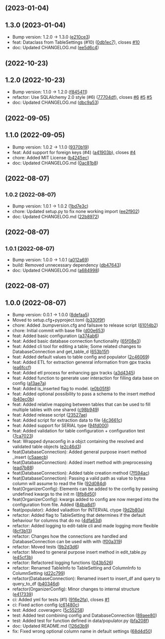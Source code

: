 ##  (2023-01-04)




## 1.3.0 (2023-01-04)

* Bump version: 1.2.0 → 1.3.0 ([e210ce3](https://github.com/kschweiger/data_organizer/commit/e210ce3))
* feat: Dataclass from TableSettings (#10) ([0db1ec7](https://github.com/kschweiger/data_organizer/commit/0db1ec7)), closes [#10](https://github.com/kschweiger/data_organizer/issues/10)
* doc: Updated CHANGELOG.md ([ee5d6c4](https://github.com/kschweiger/data_organizer/commit/ee5d6c4))



##  (2022-10-23)




## 1.2.0 (2022-10-23)

* Bump version: 1.1.0 → 1.2.0 ([f845411](https://github.com/kschweiger/data_organizer/commit/f845411))
* refactor: Use SQLAlchemy 2.0 style (#6) ([77704df](https://github.com/kschweiger/data_organizer/commit/77704df)), closes [#6](https://github.com/kschweiger/data_organizer/issues/6) [#5](https://github.com/kschweiger/data_organizer/issues/5) [#5](https://github.com/kschweiger/data_organizer/issues/5)
* doc: Updated CHANGELOG.md ([dbc9a53](https://github.com/kschweiger/data_organizer/commit/dbc9a53))



##  (2022-09-05)




## 1.1.0 (2022-09-05)

* Bump version: 1.0.2 → 1.1.0 ([9370b19](https://github.com/kschweiger/data_organizer/commit/9370b19))
* feat: Add support for foreign keys (#4) ([a41903b](https://github.com/kschweiger/data_organizer/commit/a41903b)), closes [#4](https://github.com/kschweiger/data_organizer/issues/4)
* chore: Added MIT License ([b4245ec](https://github.com/kschweiger/data_organizer/commit/b4245ec))
* doc: Updated CHANGELOG.md ([0ac81b8](https://github.com/kschweiger/data_organizer/commit/0ac81b8))



##  (2022-08-07)




## <small>1.0.2 (2022-08-07)</small>

* Bump version: 1.0.1 → 1.0.2 ([1bd7e3c](https://github.com/kschweiger/data_organizer/commit/1bd7e3c))
* chore: Updated setup.py to fix none working import ([ee2f902](https://github.com/kschweiger/data_organizer/commit/ee2f902))
* doc: Updated CHANGELOG.md ([22b8972](https://github.com/kschweiger/data_organizer/commit/22b8972))



##  (2022-08-07)




## <small>1.0.1 (2022-08-07)</small>

* Bump version: 1.0.0 → 1.0.1 ([a012a69](https://github.com/kschweiger/data_organizer/commit/a012a69))
* build: Removed unnecessary dependency ([db47643](https://github.com/kschweiger/data_organizer/commit/db47643))
* doc: Updated CHANGELOG.md ([a684998](https://github.com/kschweiger/data_organizer/commit/a684998))



##  (2022-08-07)




## 1.0.0 (2022-08-07)

* Bump version: 0.0.1 → 1.0.0 ([8defaa5](https://github.com/kschweiger/data_organizer/commit/8defaa5))
* Moved to setup.cfg+pyproject.toml ([b330f9f](https://github.com/kschweiger/data_organizer/commit/b330f9f))
* chore: Added .bumpversion.cfg and failsave to release script ([61014b2](https://github.com/kschweiger/data_organizer/commit/61014b2))
* chore: Initial commit with base file ([d00e653](https://github.com/kschweiger/data_organizer/commit/d00e653))
* feat: Added basic configuration ([a374ab6](https://github.com/kschweiger/data_organizer/commit/a374ab6))
* feat: Added basic database connection functionality ([65f08e3](https://github.com/kschweiger/data_organizer/commit/65f08e3))
* feat: Added cli tool for editing a table; Some related changes to DatabaseConnection and get_table_d ([653b15f](https://github.com/kschweiger/data_organizer/commit/653b15f))
* feat: Added default values to table config and populator ([2c46069](https://github.com/kschweiger/data_organizer/commit/2c46069))
* feat: Added ETL for extraction genenral information from gpx tracks ([ea6fccf](https://github.com/kschweiger/data_organizer/commit/ea6fccf))
* feat: Added etl process for enhancing gpx tracks ([a3d4345](https://github.com/kschweiger/data_organizer/commit/a3d4345))
* feat: Added function to generate user interaction for filling data base on config ([a13ae7a](https://github.com/kschweiger/data_organizer/commit/a13ae7a))
* feat: Added is_inserted flag to model. ([e0b05f8](https://github.com/kschweiger/data_organizer/commit/e0b05f8))
* feat: Added optional possibility to pass a schema to the insert method ([b40ec0b](https://github.com/kschweiger/data_organizer/commit/b40ec0b))
* feat: Added relative mapping between tables that can be used to fill multiple tables with one shared ([c98b949](https://github.com/kschweiger/data_organizer/commit/c98b949))
* feat: Added release script ([23527ae](https://github.com/kschweiger/data_organizer/commit/23527ae))
* feat: Added script for extraction data to file ([4c3661c](https://github.com/kschweiger/data_organizer/commit/4c3661c))
* feat: Added support for SERIAL type ([94fd000](https://github.com/kschweiger/data_organizer/commit/94fd000))
* feat: Added validation for table configuration + configuration test ([7ca7023](https://github.com/kschweiger/data_organizer/commit/7ca7023))
* feat: Wrapped dynaconfig in a objct containing the resolved and validated table objects ([e2c46d3](https://github.com/kschweiger/data_organizer/commit/e2c46d3))
* feat(DatabaseConnection): Added general purpose insert method _insert ([c5aaecb](https://github.com/kschweiger/data_organizer/commit/c5aaecb))
* feat(DatabaseConnection): Added insert method with preprocessing ([ead7b88](https://github.com/kschweiger/data_organizer/commit/ead7b88))
* feat(DatabaseConnection): Added table creation method ([7f594ac](https://github.com/kschweiger/data_organizer/commit/7f594ac))
* feat(DatabaseConnection): Passing a valid path as value to bytea column will assume to read the file ([92d084d](https://github.com/kschweiger/data_organizer/commit/92d084d))
* feat(OrganizerConfig): Elements can be added to the config by passing undefined kwargs to the init m ([8fb8d50](https://github.com/kschweiger/data_organizer/commit/8fb8d50))
* feat(OrganizerConfig): kwargs added to config are now merged into the configuration from file. Added ([84ba8d1](https://github.com/kschweiger/data_organizer/commit/84ba8d1))
* feat(populator): Added valiadtion for INTERVAL ctype ([9d2b80a](https://github.com/kschweiger/data_organizer/commit/9d2b80a))
* refactor: Added flag to TableSetting that determines if the default behaviour for columns that do no ([4dfa63d](https://github.com/kschweiger/data_organizer/commit/4dfa63d))
* refactor: Added logging to edit-table cli and made logging more flexible ([8cf3b13](https://github.com/kschweiger/data_organizer/commit/8cf3b13))
* refactor: Changes how the connections are handled and DatabaseConnection can be used with with ([f00a319](https://github.com/kschweiger/data_organizer/commit/f00a319))
* refactor: Moved tests ([9b2d3d6](https://github.com/kschweiger/data_organizer/commit/9b2d3d6))
* refactor: Moved to general purpose insert method in edit_table.py ([e45cf3b](https://github.com/kschweiger/data_organizer/commit/e45cf3b))
* refactor: Refactored logging functions ([043b526](https://github.com/kschweiger/data_organizer/commit/043b526))
* refactor: Renamed TableInfo to TableSetting and ColumnInfo to ColumnSetting ([d22c799](https://github.com/kschweiger/data_organizer/commit/d22c799))
* refactor(DatabaseConnection): Renamed insert to insert_df and query to query_to_df ([b40346d](https://github.com/kschweiger/data_organizer/commit/b40346d))
* refactor(OrganizerConfig): Minor changes to internal structure ([e417339](https://github.com/kschweiger/data_organizer/commit/e417339))
* ci: Added yml for tests (#1) ([916e2fa](https://github.com/kschweiger/data_organizer/commit/916e2fa)), closes [#1](https://github.com/kschweiger/data_organizer/issues/1)
* ci: Fixed action config ([c61480c](https://github.com/kschweiger/data_organizer/commit/c61480c))
* test: Added .coveragerc ([5c55258](https://github.com/kschweiger/data_organizer/commit/5c55258))
* test: Added test combining config and DatabaseConnection ([89aee80](https://github.com/kschweiger/data_organizer/commit/89aee80))
* test: Added test for function defined in data/populator.py ([bfa208f](https://github.com/kschweiger/data_organizer/commit/bfa208f))
* doc: Updated README.md ([126d3b9](https://github.com/kschweiger/data_organizer/commit/126d3b9))
* fix: Fixed wrong optional column name in default settings ([68d4d50](https://github.com/kschweiger/data_organizer/commit/68d4d50))



